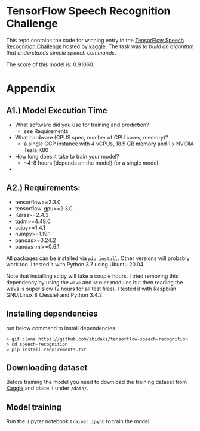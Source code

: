 # TensorFlow Speech Recognition Challenge
This repo contains the code for winning entry in the [TensorFlow Speech Recognition Challenge](https://www.kaggle.com/c/tensorflow-speech-recognition-challenge) hosted by [kaggle](https://www.kaggle.com). The task was to *build an algorithm that understands simple speech commands*.

The score of this model is: 0.91060.


# Appendix
##  A1.) Model Execution Time
- What software did you use for training and prediction?
  - see Requirements
- What hardware (CPUS spec, number of CPU cores, memory)?
  - a single GCP instance with 4 vCPUs, 18.5 GB memory and 
1 x NVIDIA Tesla K80
- How long does it take to train your model?
  - ~4-8 hours (depends on the model) for a single model
-


## A2.) Requirements:
- tensorflow>=2.3.0
- tensorflow-gpu>=2.3.0
- Keras>=2.4.3
- tqdm>=4.48.0
- scipy>=1.4.1
- numpy>=1.19.1
- pandas>=0.24.2
- pandas-ml>=0.6.1

All packages can be installed via `pip install`. Other versions will probably work too. I tested it with Python 3.7 using Ubuntu 20.04.

Note that installing scipy will take a couple hours. I tried removing this dependency by using the `wave` and `struct` modules but then reading the wavs is super slow (2 hours for all test files).
I tested it with Raspbian GNU/Linux 8 (Jessie) and Python 3.4.2.

## Installing dependencies

run below command to install dependencies
```
> git clone https://github.com/abidaks/tensorflow-speech-recognition
> cd speech-recognition
> pip install requirements.txt
```

## Downloading dataset
Before training the model you need to download the training dataset from [Kaggle](https://www.kaggle.com/c/tensorflow-speech-recognition-challenge/data?select=train.7z) and place it under `/data/`.


## Model training
Run the jupyter notebook `trainer.ipynb` to train the model.



